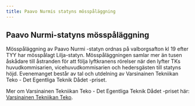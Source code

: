 ```yaml
---
title: Paavo Nurmis statyns mösspåläggning
---
```

## Paavo Nurmi-statyns mösspåläggning

Mösspåläggning av Paavo Nurmi -statyn ordnas på valborgsafton kl 19 efter TYY har mösspålagt Lilja-statyn. Mösspåläggningen samlar mer än tusen åskådare till åstranden för att följa lyftkranens rörelser när den lyfter TKs huvudkommisarien, vicehuvudkommisarien och hedersgästen till statyns höjd. Evenemanget består av tal och utdelning av Varsinainen Tekniikan Teko - Det Egentliga Teknik Dådet -priset.

Mer om Varsinainen Tekniikan Teko - Det Egentliga Teknik Dådet -priset här: [Varsinainen Tekniikan Teko](https://tekniikantekopalkinto.yhdistysavain.fi/).
